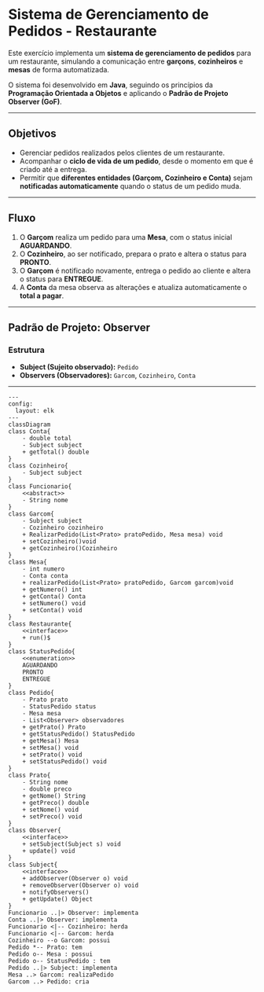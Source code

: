 # Sistema de Gerenciamento de Pedidos - Restaurante

Este exercício implementa um **sistema de gerenciamento de pedidos** para um restaurante, simulando a comunicação entre **garçons**, **cozinheiros** e **mesas** de forma automatizada.  

O sistema foi desenvolvido em **Java**, seguindo os princípios da **Programação Orientada a Objetos** e aplicando o **Padrão de Projeto Observer (GoF)**.

---

## Objetivos
- Gerenciar pedidos realizados pelos clientes de um restaurante.  
- Acompanhar o **ciclo de vida de um pedido**, desde o momento em que é criado até a entrega.  
- Permitir que **diferentes entidades (Garçom, Cozinheiro e Conta)** sejam **notificadas automaticamente** quando o status de um pedido muda.

---

## Fluxo

1. O **Garçom** realiza um pedido para uma **Mesa**, com o status inicial **AGUARDANDO**.
2. O **Cozinheiro**, ao ser notificado, prepara o prato e altera o status para **PRONTO**.
3. O **Garçom** é notificado novamente, entrega o pedido ao cliente e altera o status para **ENTREGUE**.
4. A **Conta** da mesa observa as alterações e atualiza automaticamente o **total a pagar**.

---

## Padrão de Projeto: Observer

### Estrutura
- **Subject (Sujeito observado):** `Pedido`  
- **Observers (Observadores):** `Garcom`, `Cozinheiro`, `Conta`  


---

```mermaid
---
config:
  layout: elk
---
classDiagram
class Conta{
    - double total
    - Subject subject
    + getTotal() double
}
class Cozinheiro{
    - Subject subject
}
class Funcionario{
    <<abstract>>
    - String nome
}
class Garcom{
    - Subject subject
    - Cozinheiro cozinheiro
    + RealizarPedido(List<Prato> pratoPedido, Mesa mesa) void
    + setCozinheiro()void
    + getCozinheiro()Cozinheiro
}
class Mesa{
    - int numero
    - Conta conta
    + realizarPedido(List<Prato> pratoPedido, Garcom garcom)void
    + getNumero() int
    + getConta() Conta
    + setNumero() void
    + setConta() void
}
class Restaurante{
    <<interface>>
    + run()$
}
class StatusPedido{
    <<enumeration>>
    AGUARDANDO
    PRONTO
    ENTREGUE
}
class Pedido{
    - Prato prato
    - StatusPedido status
    - Mesa mesa
    - List<Observer> observadores
    + getPrato() Prato
    + getStatusPedido() StatusPedido
    + getMesa() Mesa
    + setMesa() void
    + setPrato() void
    + setStatusPedido() void
}
class Prato{
    - String nome
    - double preco
    + getNome() String
    + getPreco() double
    + setNome() void
    + setPreco() void
}
class Observer{
    <<interface>>
    + setSubject(Subject s) void
    + update() void
} 
class Subject{
    <<interface>>
    + addObserver(Observer o) void
    + removeObserver(Observer o) void
    + notifyObservers()
    + getUpdate() Object
}
Funcionario ..|> Observer: implementa
Conta ..|> Observer: implementa
Funcionario <|-- Cozinheiro: herda
Funcionario <|-- Garcom: herda
Cozinheiro --o Garcom: possui
Pedido *-- Prato: tem
Pedido o-- Mesa : possui
Pedido o-- StatusPedido : tem
Pedido ..|> Subject: implementa
Mesa ..> Garcom: realizaPedido
Garcom ..> Pedido: cria
```
